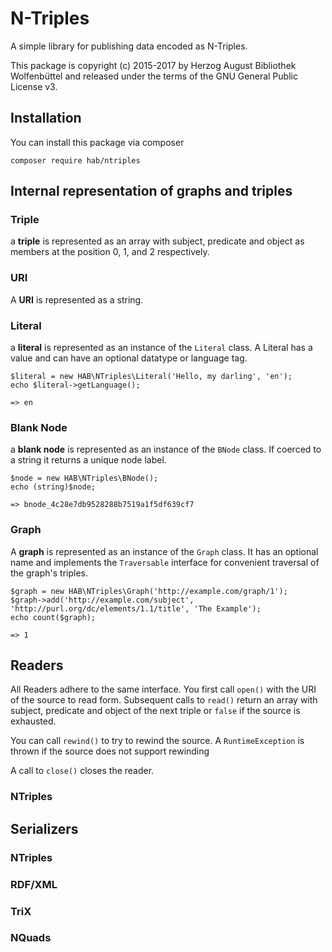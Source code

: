 # N-Triples

A simple library for publishing data encoded as N-Triples.

This package is copyright (c) 2015-2017 by Herzog August Bibliothek
Wolfenbüttel and released under the terms of the GNU General Public License
v3.

## Installation

You can install this package via composer

```
composer require hab/ntriples
```

## Internal representation of graphs and triples

### Triple

a **triple** is represented as an array with subject, predicate and object as
members at the position 0, 1, and 2 respectively.

### URI

A **URI** is represented as a string.

### Literal

a **literal** is represented as an instance of the `Literal` class. A Literal
has a value and can have an optional datatype or language tag.

```
$literal = new HAB\NTriples\Literal('Hello, my darling', 'en');
echo $literal->getLanguage();

=> en
```

### Blank Node

a **blank node** is represented as an instance of the `BNode` class. If
coerced to a string it returns a unique node label.

```
$node = new HAB\NTriples\BNode();
echo (string)$node;

=> bnode_4c28e7db9528288b7519a1f5df639cf7
```

### Graph

A **graph** is represented as an instance of the `Graph` class. It has an
optional name and implements the `Traversable` interface for convenient
traversal of the graph's triples.

```
$graph = new HAB\NTriples\Graph('http://example.com/graph/1');
$graph->add('http://example.com/subject', 'http://purl.org/dc/elements/1.1/title', 'The Example');
echo count($graph);

=> 1
```

## Readers

All Readers adhere to the same interface. You first call `open()` with the URI
of the source to read form. Subsequent calls to `read()` return an array with
subject, predicate and object of the next triple or `false` if the source is
exhausted.

You can call `rewind()` to try to rewind the source. A `RuntimeException` is
thrown if the source does not support rewinding

A call to `close()` closes the reader.

### NTriples

## Serializers

### NTriples

### RDF/XML

### TriX

### NQuads
